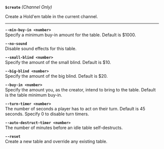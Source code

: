 **`$create`** _(Channel Only)_

Create a Hold'em table in the current channel.

---------------

**`--min-buy-in <number>`**  
Specify a minimum buy-in amount for the table. Default is $1000.

**`--no-sound`**  
Disable sound effects for this table.

**`--small-blind <number>`**  
Specify the amount of the small blind. Default is $10.

**`--big-blind <number>`**  
Specify the amount of the big blind. Default is $20.

**`--buy-in <number>`**  
Specify the amount you, as the creator, intend to bring to the table. Default is the table minimum buy-in.

**`--turn-timer <number>`**  
The number of seconds a player has to act on their turn. Default is 45 seconds. Specify 0 to disable turn timers.

**`--auto-destruct-timer <number>`**  
The number of minutes before an idle table self-destructs.

**`--reset`**  
Create a new table and override any existing table.